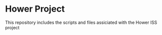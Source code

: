 # Hower Project
This repository includes the scripts and files assiciated with the Hower ISS project

